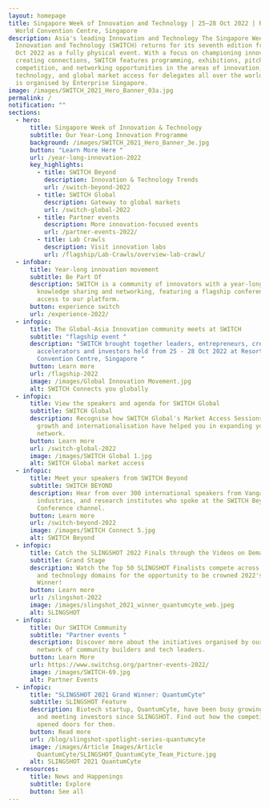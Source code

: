```yaml
---
layout: homepage
title: Singapore Week of Innovation and Technology | 25–28 Oct 2022 | Resorts
  World Convention Centre, Singapore
description: Asia's leading Innovation and Technology The Singapore Week of
  Innovation and Technology (SWITCH) returns for its seventh edition from 25–28
  Oct 2022 as a fully physical event. With a focus on championing innovation and
  creating connections, SWITCH features programming, exhibitions, pitching
  competition, and networking opportunities in the areas of innovation,
  technology, and global market access for delegates all over the world. SWITCH
  is organised by Enterprise Singapore.
image: /images/SWITCH_2021_Hero_Banner_03a.jpg
permalink: /
notification: ""
sections:
  - hero:
      title: Singapore Week of Innovation & Technology
      subtitle: Our Year-Long Innovation Programme
      background: /images/SWITCH_2021_Hero_Banner_3e.jpg
      button: "Learn More Here "
      url: /year-long-innovation-2022
      key_highlights:
        - title: SWITCH Beyond
          description: Innovation & Technology Trends
          url: /switch-beyond-2022
        - title: SWITCH Global
          description: Gateway to global markets
          url: /switch-global-2022
        - title: Partner events
          description: More innovation-focused events
          url: /partner-events-2022/
        - title: Lab Crawls
          description: Visit innovation labs
          url: /flagship/Lab-Crawls/overview-lab-crawl/
  - infobar:
      title: Year-long innovation movement
      subtitle: Be Part Of
      description: SWITCH is a community of innovators with a year-long programme of
        knowledge sharing and networking, featuring a flagship conference and
        access to our platform.
      button: experience switch
      url: /experience-2022/
  - infopic:
      title: The Global-Asia Innovation community meets at SWITCH
      subtitle: "flagship event "
      description: "SWITCH brought together leaders, entrepreneurs, creators,
        accelerators and investors held from 25 - 28 Oct 2022 at Resorts World
        Convention Centre, Singapore "
      button: Learn more
      url: /flagship-2022
      image: /images/Global Innovation Movement.jpg
      alt: SWITCH Connects you globally
  - infopic:
      title: View the speakers and agenda for SWITCH Global
      subtitle: SWITCH Global
      description: Recognise how SWITCH Global's Market Access Sessions for business
        growth and internationalisation have helped you in expanding your
        network.
      button: Learn more
      url: /switch-global-2022
      image: /images/SWITCH Global 1.jpg
      alt: SWITCH Global market access
  - infopic:
      title: Meet your speakers from SWITCH Beyond
      subtitle: SWITCH BEYOND
      description: Hear from over 300 international speakers from Vangaurd, emerging
        industries, and research institutes who spoke at the SWITCH Beyond
        Conference channel.
      button: Learn more
      url: /switch-beyond-2022
      image: /images/SWITCH Connect 5.jpg
      alt: SWITCH Beyond
  - infopic:
      title: Catch the SLINGSHOT 2022 Finals through the Videos on Demand
      subtitle: Grand Stage
      description: Watch the Top 50 SLINGSHOT Finalists compete across 5 innovation
        and technology domains for the opportunity to be crowned 2022's Grand
        Winner!
      button: Learn more
      url: /slingshot-2022
      image: /images/slingshot_2021_winner_quantumcyte_web.jpeg
      alt: SLINGSHOT
  - infopic:
      title: Our SWITCH Community
      subtitle: "Partner events "
      description: Discover more about the initiatives organised by our exclusive
        network of community builders and tech leaders.
      button: Learn More
      url: https://www.switchsg.org/partner-events-2022/
      image: /images/SWITCH-69.jpg
      alt: Partner Events
  - infopic:
      title: "SLINGSHOT 2021 Grand Winner: QuantumCyte"
      subtitle: SLINGSHOT Feature
      description: Biotech startup, QuantumCyte, have been busy growing, developing,
        and meeting investors since SLINGSHOT. Find out how the competition
        opened doors for them.
      button: Read more
      url: /blog/slingshot-spotlight-series-quantumcyte
      image: /images/Article Images/Article
        QuantumCyte/SLINGSHOT_QuantumCyte_Team_Picture.jpg
      alt: SLINGSHOT 2021 QuantumCyte
  - resources:
      title: News and Happenings
      subtitle: Explore
      button: See all
---
```

